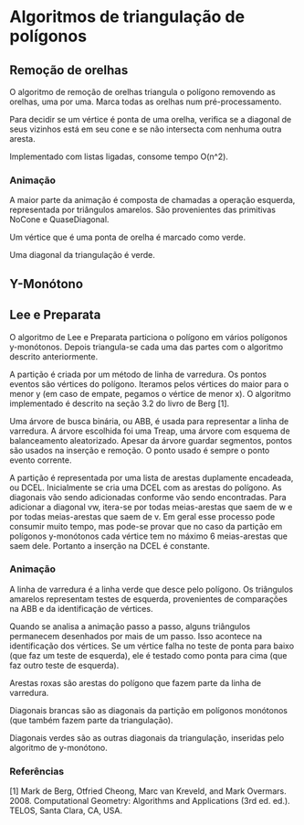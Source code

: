 # Algoritmos de triangulação de polígonos

## Remoção de orelhas

O algoritmo de remoção de orelhas triangula o polígono removendo as orelhas, uma por uma.
Marca todas as orelhas num pré-processamento.

Para decidir se um vértice é ponta de uma orelha, verifica se a diagonal de seus vizinhos
está em seu cone e se não intersecta com nenhuma outra aresta.

Implementado com listas ligadas, consome tempo O(n^2).

### Animação

A maior parte da animação é composta de chamadas a operação esquerda, representada por
triângulos amarelos. São provenientes das primitivas NoCone e QuaseDiagonal.

Um vértice que é uma ponta de orelha é marcado como verde.

Uma diagonal da triangulação é verde.

## Y-Monótono

## Lee e Preparata

O algoritmo de Lee e Preparata particiona o polígono em vários polígonos y-monótonos. Depois triangula-se
cada uma das partes com o algoritmo descrito anteriormente.

A partição é criada por um método de linha de varredura. Os pontos eventos são vértices do polígono. Iteramos pelos vértices do maior para o menor y
(em caso de empate, pegamos o vértice de menor x). O algoritmo implementado é descrito na seção 3.2 do livro de Berg [1].

Uma árvore de busca binária, ou ABB, é usada para representar a linha de varredura. A árvore escolhida foi uma Treap, uma árvore com esquema
de balanceamento aleatorizado. Apesar da árvore guardar segmentos, pontos são usados na inserção e remoção. O ponto usado é sempre o ponto
evento corrente.

A partição é representada por uma lista de arestas duplamente encadeada, ou DCEL. Inicialmente se cria uma DCEL com as arestas do polígono. As diagonais vão sendo
adicionadas conforme vão sendo encontradas. Para adicionar a diagonal vw, itera-se por todas meias-arestas que saem de w e por todas meias-arestas que saem de v. Em geral esse processo pode consumir muito tempo, mas pode-se provar que no caso da partição em polígonos y-monótonos cada vértice tem no máximo 6 meias-arestas que saem dele. Portanto a inserção na DCEL é constante.

### Animação

A linha de varredura é a linha verde que desce pelo polígono. Os triângulos amarelos representam testes de esquerda, provenientes de comparações na ABB e da identificação
de vértices.

Quando se analisa a animação passo a passo, alguns triângulos permanecem desenhados por mais de um passo. Isso acontece na identificação dos vértices. Se um vértice falha no teste de ponta para baixo (que faz um teste de esquerda), ele é testado como ponta para cima (que faz outro teste de esquerda).

Arestas roxas são arestas do polígono que fazem parte da linha de varredura.

Diagonais brancas são as diagonais da partição em polígonos monótonos (que também fazem parte da triangulação).

Diagonais verdes são as outras diagonais da triangulação, inseridas pelo algoritmo de y-monótono.

### Referências

[1] Mark de Berg, Otfried Cheong, Marc van Kreveld, and Mark Overmars. 2008. Computational Geometry: Algorithms and Applications (3rd ed. ed.). TELOS, Santa Clara, CA, USA.
